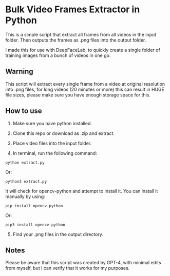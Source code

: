 # Bulk Video Frames Extractor in Python #

This is a simple script that extract all frames from all videos in the input folder.
Then outputs the frames as .png files into the output folder.

I made this for use with DeepFaceLab, to quickly create a single folder of training images from a bunch of videos in one go.

## Warning ##

This script will extract every single frame from a video at original resolution into .png files, for long videos (20 minutes or more) this can result in HUGE file sizes, please make sure you have enough storage space for this.

## How to use ##

1. Make sure you have python installed.

2. Clone this repo or download as .zip and extract.

3. Place video files into the input folder.

4. In terminal, run the following command:

```
python extract.py
```

Or:

```
python3 extract.py
```

It will check for opencv-python and attempt to install it. You can install it manually by using:

```
pip install opencv-python
```

Or:

```
pip3 install opencv-python
```

5. Find your .png files in the output directory.

## Notes ##

Please be aware that this script was created by GPT-4, with minimal edits from myself, but I can verify that it works for my purposes.